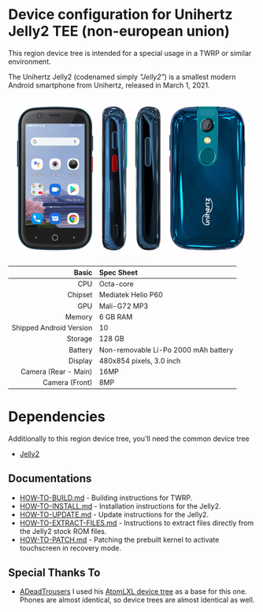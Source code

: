 Device configuration for Unihertz Jelly2 TEE (non-european union)
=================================================
This region device tree is intended for a special usage in a TWRP or similar environment.

The Unihertz Jelly2 (codenamed simply _"Jelly2"_) is a smallest modern Android smartphone from Unihertz, released in March 1, 2021.

![](docs/images/jelly2.png)

| Basic                   | Spec Sheet                                                                                                                     |
| -----------------------:|:------------------------------------------------------------------------------------------------------------------------------ |
| CPU                     | Octa-core                                                                                                                      |
| Chipset                 | Mediatek Helio P60                                                                                                             |
| GPU                     | Mali-G72 MP3                                                                                                                   |
| Memory                  | 6 GB RAM                                                                                                                       |
| Shipped Android Version | 10                                                                                                                             |
| Storage                 | 128 GB                                                                                                                         |
| Battery                 | Non-removable Li-Po 2000 mAh battery                                                                                           |
| Display                 | 480x854 pixels, 3.0 inch                                                                                                       |
| Camera (Rear - Main)    | 16MP                                                                                                                           |
| Camera (Front)          | 8MP                                                                                                                            |

# Dependencies

Additionally to this region device tree, you'll need the common device tree

- [Jelly2](https://github.com/Meetoul/twrp_device_Unihertz_Jelly2)

## Documentations

- [HOW-TO-BUILD.md](https://github.com/Meetoul/twrp_device_Unihertz_Jelly2/blob/master/docs/HOW-TO-BUILD.md) - Building instructions for TWRP.
- [HOW-TO-INSTALL.md](https://github.com/Meetoul/twrp_device_Unihertz_Jelly2/blob/master/docs/HOW-TO-INSTALL.md) - Installation instructions for the Jelly2.
- [HOW-TO-UPDATE.md](https://github.com/Meetoul/twrp_device_Unihertz_Jelly2/blob/master/docs/HOW-TO-UPDATE.md) - Update instructions for the Jelly2.
- [HOW-TO-EXTRACT-FILES.md](https://github.com/Meetoul/twrp_device_Unihertz_Jelly2/blob/master/docs/HOW-TO-EXTRACT-FILES.md) - Instructions to extract files directly from the Jelly2 stock ROM files.
- [HOW-TO-PATCH.md](https://github.com/Meetoul/twrp_device_Unihertz_Jelly2/blob/master/docs/HOW-TO-PATCH.md) - Patching the prebuilt kernel to activate touchscreen in recovery mode.

## Special Thanks To

- [ADeadTrousers](https://github.com/ADeadTrousers) I used his [AtomLXL device tree](https://github.com/ADeadTrousers/twrp_device_Unihertz_Atom_LXL) as a base for this one. Phones are almost identical, so device trees are almost identical as well.
